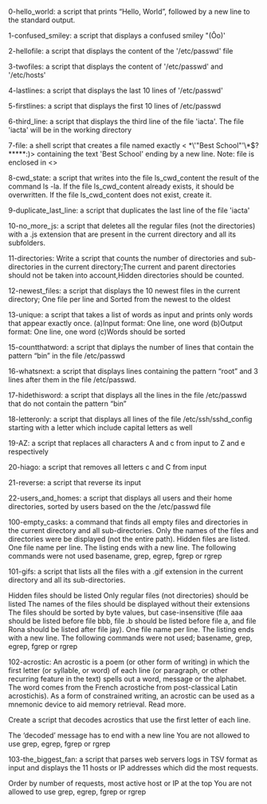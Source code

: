 0-hello_world:  a script that prints “Hello, World”, followed by a new line to the standard output.

1-confused_smiley:  a script that displays a confused smiley "(Ôo)'

2-hellofile: a script that displays the content of the '/etc/passwd' file

3-twofiles: a script that displays the content of '/etc/passwd' and '/etc/hosts'

4-lastlines: a script that displays the last 10 lines of '/etc/passwd'

5-firstlines: a script that displays the first 10 lines of /etc/passwd

6-third_line: a script that displays the third line of the file 'iacta'. The file 'iacta' will be in the working directory

7-file: a shell script that creates a file named exactly < \*\\'"Best School"\'\\*$\?\*\*\*\*\*:)> containing the text 'Best School' ending by a new line. Note: file is enclosed in <>

8-cwd_state:  a script that writes into the file ls_cwd_content the result of the command ls -la. If the file ls_cwd_content already exists, it should be overwritten. If the file ls_cwd_content does not exist, create it.

9-duplicate_last_line: a script that duplicates the last line of the file 'iacta'

10-no_more_js: a script that deletes all the regular files (not the directories) with a .js extension that are present in the current directory and all its subfolders.

11-directories: Write a script that counts the number of directories and sub-directories in the current directory;The current and parent directories should not be taken into account,Hidden directories should be counted.

12-newest_files: a script that displays the 10 newest files in the current directory; One file per line and Sorted from the newest to the oldest

13-unique:  a script that takes a list of words as input and prints only words that appear exactly once. (a)Input format: One line, one word (b)Output format: One line, one word (c)Words should be sorted

15-countthatword: a script that diplays the number of lines that contain the pattern “bin” in the file /etc/passwd

16-whatsnext: a script that displays lines containing the pattern “root” and 3 lines after them in the file /etc/passwd.

17-hidethisword: a script that displays all the lines in the file /etc/passwd that do not contain the pattern “bin”

18-letteronly: a script that displays all lines of the file /etc/ssh/sshd_config starting with a letter which include capital letters as well

19-AZ: a script that replaces all characters A and c from input to Z and e respectively

20-hiago: a script that removes all letters c and C from input

21-reverse: a script that reverse its input

22-users_and_homes: a script that displays all users and their home directories, sorted by users based on the the /etc/passwd file

100-empty_casks:  a command that finds all empty files and directories in the current directory and all sub-directories. Only the names of the files and directories were be displayed (not the entire path). Hidden files are listed. One file name per line. The listing ends with a new line. The following commands were not used basename, grep, egrep, fgrep or rgrep

101-gifs:  a script that lists all the files with a .gif extension in the current directory and all its sub-directories.

Hidden files should be listed
Only regular files (not directories) should be listed
The names of the files should be displayed without their extensions
The files should be sorted by byte values, but case-insensitive (file aaa should be listed before file bbb, file .b should be listed before file a, and file Rona should be listed after file jay). One file name per line. The listing ends with a new line. The following commands were not used; basename, grep, egrep, fgrep or rgrep

102-acrostic: An acrostic is a poem (or other form of writing) in which the first letter (or syllable, or word) of each line (or paragraph, or other recurring feature in the text) spells out a word, message or the alphabet. The word comes from the French acrostiche from post-classical Latin acrostichis). As a form of constrained writing, an acrostic can be used as a mnemonic device to aid memory retrieval. Read more.

Create a script that decodes acrostics that use the first letter of each line.

The ‘decoded’ message has to end with a new line
You are not allowed to use grep, egrep, fgrep or rgrep

103-the_biggest_fan:  a script that parses web servers logs in TSV format as input and displays the 11 hosts or IP addresses which did the most requests.

Order by number of requests, most active host or IP at the top
You are not allowed to use grep, egrep, fgrep or rgrep
